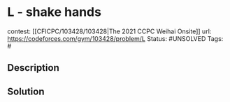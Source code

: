 # L - shake hands

contest: [[CFICPC/103428/103428|The 2021 CCPC Weihai Onsite]]
url: https://codeforces.com/gym/103428/problem/L
Status: #UNSOLVED
Tags: #

## Description

## Solution

